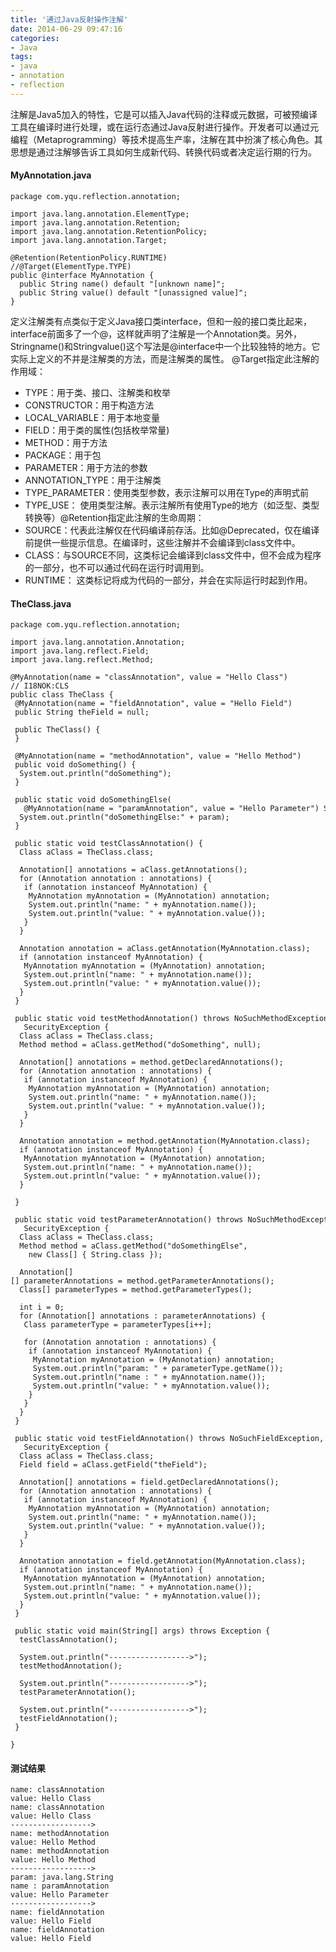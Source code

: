 ```yaml
---
title: '通过Java反射操作注解'
date: 2014-06-29 09:47:16
categories: 
- Java
tags: 
- java
- annotation
- reflection
---
```

注解是Java5加入的特性，它是可以插入Java代码的注释或元数据，可被预编译工具在编译时进行处理，或在运行态通过Java反射进行操作。开发者可以通过元编程（Metaprogramming）等技术提高生产率，注解在其中扮演了核心角色。其思想是通过注解够告诉工具如何生成新代码、转换代码或者决定运行期的行为。

#### MyAnnotation.java

```
package com.yqu.reflection.annotation;

import java.lang.annotation.ElementType;
import java.lang.annotation.Retention;
import java.lang.annotation.RetentionPolicy;
import java.lang.annotation.Target;

@Retention(RetentionPolicy.RUNTIME)
//@Target(ElementType.TYPE)
public @interface MyAnnotation {
  public String name() default "[unknown name]";
  public String value() default "[unassigned value]";
}
```

定义注解类有点类似于定义Java接口类interface，但和一般的接口类比起来，interface前面多了一个@，这样就声明了注解是一个Annotation类。另外，Stringname()和Stringvalue()这个写法是@interface中一个比较独特的地方。它实际上定义的不并是注解类的方法，而是注解类的属性。
@Target指定此注解的作用域：
- TYPE：用于类、接口、注解类和枚举
- CONSTRUCTOR：用于构造方法
- LOCAL_VARIABLE：用于本地变量
- FIELD：用于类的属性(包括枚举常量)
- METHOD：用于方法
- PACKAGE：用于包
- PARAMETER：用于方法的参数
- ANNOTATION_TYPE：用于注解类
- TYPE_PARAMETER：使用类型参数，表示注解可以用在Type的声明式前
- TYPE_USE： 使用类型注解。表示注解所有使用Type的地方（如泛型、类型转换等）@Retention指定此注解的生命周期：
- SOURCE：代表此注解仅在代码编译前存活。比如@Deprecated，仅在编译前提供一些提示信息。在编译时，这些注解并不会编译到class文件中。
- CLASS：与SOURCE不同，这类标记会编译到class文件中，但不会成为程序的一部分，也不可以通过代码在运行时调用到。
- RUNTIME： 这类标记将成为代码的一部分，并会在实际运行时起到作用。

#### TheClass.java

```
package com.yqu.reflection.annotation;

import java.lang.annotation.Annotation;
import java.lang.reflect.Field;
import java.lang.reflect.Method;

@MyAnnotation(name = "classAnnotation", value = "Hello Class")
// I18NOK:CLS
public class TheClass {
 @MyAnnotation(name = "fieldAnnotation", value = "Hello Field")
 public String theField = null;

 public TheClass() {
 }

 @MyAnnotation(name = "methodAnnotation", value = "Hello Method")
 public void doSomething() {
  System.out.println("doSomething");
 }

 public static void doSomethingElse(
   @MyAnnotation(name = "paramAnnotation", value = "Hello Parameter") String param) {
  System.out.println("doSomethingElse:" + param);
 }

 public static void testClassAnnotation() {
  Class aClass = TheClass.class;

  Annotation[] annotations = aClass.getAnnotations();
  for (Annotation annotation : annotations) {
   if (annotation instanceof MyAnnotation) {
    MyAnnotation myAnnotation = (MyAnnotation) annotation;
    System.out.println("name: " + myAnnotation.name());
    System.out.println("value: " + myAnnotation.value());
   }
  }

  Annotation annotation = aClass.getAnnotation(MyAnnotation.class);
  if (annotation instanceof MyAnnotation) {
   MyAnnotation myAnnotation = (MyAnnotation) annotation;
   System.out.println("name: " + myAnnotation.name());
   System.out.println("value: " + myAnnotation.value());
  }
 }

 public static void testMethodAnnotation() throws NoSuchMethodException,
   SecurityException {
  Class aClass = TheClass.class;
  Method method = aClass.getMethod("doSomething", null);

  Annotation[] annotations = method.getDeclaredAnnotations();
  for (Annotation annotation : annotations) {
   if (annotation instanceof MyAnnotation) {
    MyAnnotation myAnnotation = (MyAnnotation) annotation;
    System.out.println("name: " + myAnnotation.name());
    System.out.println("value: " + myAnnotation.value());
   }
  }

  Annotation annotation = method.getAnnotation(MyAnnotation.class);
  if (annotation instanceof MyAnnotation) {
   MyAnnotation myAnnotation = (MyAnnotation) annotation;
   System.out.println("name: " + myAnnotation.name());
   System.out.println("value: " + myAnnotation.value());
  }

 }

 public static void testParameterAnnotation() throws NoSuchMethodException,
   SecurityException {
  Class aClass = TheClass.class;
  Method method = aClass.getMethod("doSomethingElse",
    new Class[] { String.class });

  Annotation[][] parameterAnnotations = method.getParameterAnnotations();
  Class[] parameterTypes = method.getParameterTypes();

  int i = 0;
  for (Annotation[] annotations : parameterAnnotations) {
   Class parameterType = parameterTypes[i++];

   for (Annotation annotation : annotations) {
    if (annotation instanceof MyAnnotation) {
     MyAnnotation myAnnotation = (MyAnnotation) annotation;
     System.out.println("param: " + parameterType.getName());
     System.out.println("name : " + myAnnotation.name());
     System.out.println("value: " + myAnnotation.value());
    }
   }
  }
 }

 public static void testFieldAnnotation() throws NoSuchFieldException,
   SecurityException {
  Class aClass = TheClass.class;
  Field field = aClass.getField("theField");

  Annotation[] annotations = field.getDeclaredAnnotations();
  for (Annotation annotation : annotations) {
   if (annotation instanceof MyAnnotation) {
    MyAnnotation myAnnotation = (MyAnnotation) annotation;
    System.out.println("name: " + myAnnotation.name());
    System.out.println("value: " + myAnnotation.value());
   }
  }

  Annotation annotation = field.getAnnotation(MyAnnotation.class);
  if (annotation instanceof MyAnnotation) {
   MyAnnotation myAnnotation = (MyAnnotation) annotation;
   System.out.println("name: " + myAnnotation.name());
   System.out.println("value: " + myAnnotation.value());
  }
 }

 public static void main(String[] args) throws Exception {
  testClassAnnotation();

  System.out.println("------------------>");
  testMethodAnnotation();

  System.out.println("------------------>");
  testParameterAnnotation();

  System.out.println("------------------>");
  testFieldAnnotation();
 }

}
```

#### 测试结果

```
name: classAnnotation
value: Hello Class
name: classAnnotation
value: Hello Class
------------------>
name: methodAnnotation
value: Hello Method
name: methodAnnotation
value: Hello Method
------------------>
param: java.lang.String
name : paramAnnotation
value: Hello Parameter
------------------>
name: fieldAnnotation
value: Hello Field
name: fieldAnnotation
value: Hello Field
```
